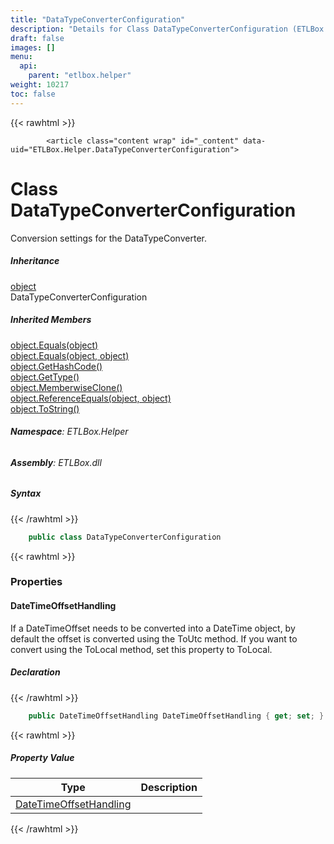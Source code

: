 ```yaml
---
title: "DataTypeConverterConfiguration"
description: "Details for Class DataTypeConverterConfiguration (ETLBox.Helper)"
draft: false
images: []
menu:
  api:
    parent: "etlbox.helper"
weight: 10217
toc: false
---
```


{{< rawhtml >}}

            <article class="content wrap" id="_content" data-uid="ETLBox.Helper.DataTypeConverterConfiguration">
  <h1 id="ETLBox_Helper_DataTypeConverterConfiguration" data-uid="ETLBox.Helper.DataTypeConverterConfiguration" class="text-break">Class DataTypeConverterConfiguration
</h1>
  <div class="markdown level0 summary"><p>Conversion settings for the DataTypeConverter.</p>
</div>
  <div class="markdown level0 conceptual"></div>
  <div class="inheritance">
    <h5>Inheritance</h5>
    <div class="level0"><a class="xref" href="https://learn.microsoft.com/dotnet/api/system.object">object</a></div>
    <div class="level1"><span class="xref">DataTypeConverterConfiguration</span></div>
  </div>
  <div class="inheritedMembers">
    <h5>Inherited Members</h5>
    <div>
      <a class="xref" href="https://learn.microsoft.com/dotnet/api/system.object.equals#system-object-equals(system-object)">object.Equals(object)</a>
    </div>
    <div>
      <a class="xref" href="https://learn.microsoft.com/dotnet/api/system.object.equals#system-object-equals(system-object-system-object)">object.Equals(object, object)</a>
    </div>
    <div>
      <a class="xref" href="https://learn.microsoft.com/dotnet/api/system.object.gethashcode">object.GetHashCode()</a>
    </div>
    <div>
      <a class="xref" href="https://learn.microsoft.com/dotnet/api/system.object.gettype">object.GetType()</a>
    </div>
    <div>
      <a class="xref" href="https://learn.microsoft.com/dotnet/api/system.object.memberwiseclone">object.MemberwiseClone()</a>
    </div>
    <div>
      <a class="xref" href="https://learn.microsoft.com/dotnet/api/system.object.referenceequals">object.ReferenceEquals(object, object)</a>
    </div>
    <div>
      <a class="xref" href="https://learn.microsoft.com/dotnet/api/system.object.tostring">object.ToString()</a>
    </div>
  </div>
<h6><strong>Namespace</strong>: ETLBox.Helper</h6>
  <h6><strong>Assembly</strong>: ETLBox.dll</h6>
  <h5 id="ETLBox_Helper_DataTypeConverterConfiguration_syntax">Syntax</h5>
{{< /rawhtml >}}

```C#
    public class DataTypeConverterConfiguration
```

{{< rawhtml >}}
  <h3 id="properties">Properties
</h3>
  <a id="ETLBox_Helper_DataTypeConverterConfiguration_DateTimeOffsetHandling_" data-uid="ETLBox.Helper.DataTypeConverterConfiguration.DateTimeOffsetHandling*"></a>
  <h4 id="ETLBox_Helper_DataTypeConverterConfiguration_DateTimeOffsetHandling" data-uid="ETLBox.Helper.DataTypeConverterConfiguration.DateTimeOffsetHandling">DateTimeOffsetHandling</h4>
  <div class="markdown level1 summary"><p>If a DateTimeOffset needs to be converted into a DateTime object,
by default the offset is converted using the ToUtc method.
If you want to convert using the ToLocal method, set this property to ToLocal.</p>
</div>
  <div class="markdown level1 conceptual"></div>
  <h5 class="declaration">Declaration</h5>
{{< /rawhtml >}}

```C#
    public DateTimeOffsetHandling DateTimeOffsetHandling { get; set; }
```

{{< rawhtml >}}
  <h5 class="propertyValue">Property Value</h5>
  <table class="table table-bordered table-condensed">
    <thead>
      <tr>
        <th>Type</th>
        <th>Description</th>
      </tr>
    </thead>
    <tbody>
      <tr>
        <td><a class="xref" href="/api/etlbox.helper/datetimeoffsethandling">DateTimeOffsetHandling</a></td>
        <td></td>
      </tr>
    </tbody>
  </table>

{{< /rawhtml >}}
